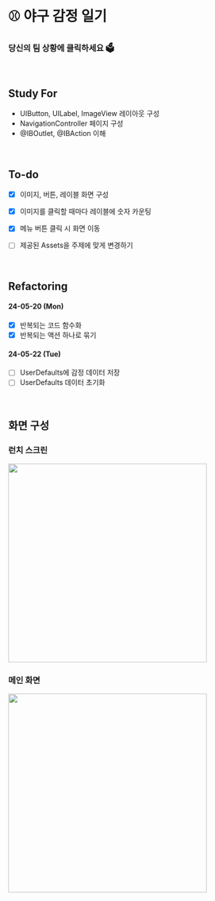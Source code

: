 # ⚾️ 야구 감정 일기
### 당신의 팀 상황에 클릭하세요 🗳️

<br />

## Study For
- UIButton, UILabel, ImageView 레이아웃 구성
- NavigationController 페이지 구성
- @IBOutlet, @IBAction 이해

<br />

## To-do
- [x] 이미지, 버튼, 레이블 화면 구성
- [x] 이미지를 클릭할 때마다 레이블에 숫자 카운팅
- [x] 메뉴 버튼 클릭 시 화면 이동
- [ ] 제공된 Assets을 주제에 맞게 변경하기


<br />

## Refactoring
#### 24-05-20 (Mon)
- [x] 반복되는 코드 함수화
- [x] 반복되는 액션 하나로 묶기
#### 24-05-22 (Tue)
- [ ] UserDefaults에 감정 데이터 저장
- [ ] UserDefaults 데이터 초기화

<br />

## 화면 구성
### 런치 스크린

<img width="400" src="https://github.com/dev-junehee/baseball-emotion-diary/assets/116873887/e49975d8-acaf-4a56-85a6-78cd9129c4ad" />

### 메인 화면

<img width="400" src="https://github.com/dev-junehee/baseball-emotion-diary/assets/116873887/67584580-94ff-4add-83f9-37daad4c323b" />

